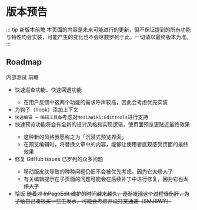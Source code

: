 # 版本预告

::: tip 新版本前瞻
本页面的内容是未来可能进行的更新，但不保证提到的所有功能与特性均会实装，可能产生的变化也不会尽数罗列于此，一切请以最终版本为准。
:::

## Roadmap

<status status="warning">内部测试</status> <status status="dev">前瞻</status>

- <status status="new"/> 快速巡查功能、快速回退功能
  - 在用户反馈中这两个功能的需求呼声较高，因此会考虑优先实装
- <status status="updated"/> 为钩子（hook）添加上下文
- <status status="updated"/> `快速编辑 → 编辑工具条`考虑对`MediaWiki:Edittools`进行支持
- <status status="updated"/> 快速预览功能将会有全新的设计风格和实现逻辑，使页面预览更贴近最终效果
  - 这种新的风格我愿称之为「沉浸式预览界面」
  - 在预览编辑时，将替换文章中的内容，能够让使用者直观感受页面的最终效果
- <status status="fixed"/> 修复 GitHub issues 已罗列的众多问题
  - 移动版皮肤导致的种种问题仍旧不会被优先考虑，~~因为它太烦人了~~
  - 有关编辑提示在子页面的问题可能会在后续补丁中进行修复，~~因为它也太烦人了~~
- <span class="pornhub"><span>恰</span><span>饭</span></span> ~~随着对 InPageEdit 维护的时间越来越久，逐渐发现这个过程很伤肝，为了给自己凑钱买一些生发水，可能会考虑开设打赏通道（SMJBWY）~~
